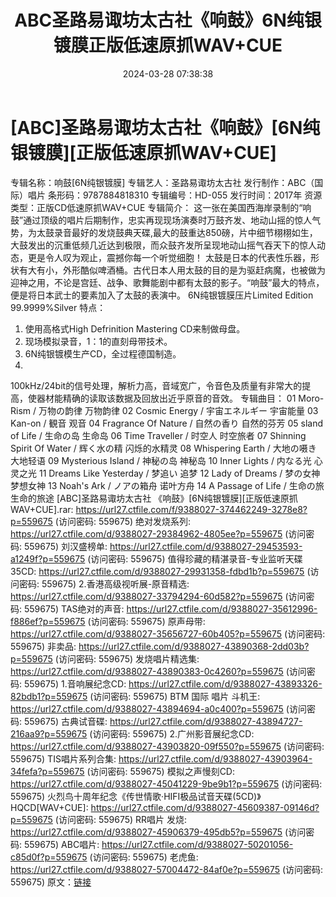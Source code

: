 ﻿---
title: ABC圣路易诹坊太古社《响鼓》6N纯银镀膜正版低速原抓WAV+CUE
date: 2024-03-28 07:38:38
categories: 古典音乐、新世纪、纯音雅乐
tags: 纯音雅乐
---
# [ABC]圣路易诹坊太古社《响鼓》[6N纯银镀膜][正版低速原抓WAV+CUE]

专辑名称：响鼓[6N纯银镀膜]
专辑艺人：圣路易诹坊太古社
发行制作：ABC（国际）唱片
条形码：9787884818310
专辑编号：HD-055
发行时间：2017年
资源类型：正版CD低速原抓WAV+CUE
专辑简介：
这一张在美国西海岸录制的“响鼓”通过顶级的唱片后期制作，忠实再现现场演奏时万鼓齐发、地动山摇的惊人气势，为太鼓录音最好的发烧鼓典天碟,最大的鼓重达850磅，片中细节栩栩如生，大鼓发出的沉重低频几近达到极限，而众鼓齐发所呈现地动山摇气吞天下的惊人动态，更是令人叹为观止，震撼你每一个听觉细胞！
太鼓是日本的代表性乐器，形状有大有小，外形酷似啤酒桶。古代日本人用太鼓的目的是为驱赶病魔，也被做为迎神之用，不论是宫廷、战争、歌舞能剧中都有太鼓的影子。“响鼓”最大的特点，便是将日本武士的要素加入了太鼓的表演中。
6N纯银镀膜压片Limited Edition 99.9999%Silver 特点：
1. 使用高格式High Defrinition Mastering CD来制做母盘。
2. 现场模拟录音，1：1的直刻母带技术。
3. 6N纯银镀模生产CD，全过程德国制造。
4.
100kHz/24bit的信号处理，解析力高，音域宽广，令音色及质量有非常大的提高，使器材能精确的读取该数据及回放出近乎原音的音效。
专辑曲目：
01 Moro-Rism / 万物の韵律 万物韵律
02 Cosmic Energy / 宇宙エネルギー 宇宙能量
03 Kan-on / 観音 观音
04 Fragrance Of Nature / 自然の香り 自然的芬芳
05 sland of Life / 生命の岛 生命岛
06 Time Traveller / 时空人 时空旅者
07 Shinning Spirit Of Water / 辉く水の精 闪烁的水精灵
08 Whispering Earth / 大地の嗫き 大地轻语
09 Mysterious Island / 神秘の岛 神秘岛
10 Inner Lights / 内なる光 心灵之光
11 Dreams Like Yesterday / 梦追い 追梦
12 Lady of Dreams / 梦の女神 梦想女神
13 Noah's Ark / ノアの箱舟 诺叶方舟
14 A Passage of Life / 生命の旅 生命的旅途
[ABC]圣路易诹坊太古社 《响鼓》[6N纯银镀膜][正版低速原抓 WAV+CUE].rar: https://url27.ctfile.com/f/9388027-374462249-3278e8?p=559675
(访问密码: 559675)
绝对发烧系列: https://url27.ctfile.com/d/9388027-29384962-4805ee?p=559675
(访问密码: 559675)
刘汉盛榜单: https://url27.ctfile.com/d/9388027-29453593-a1249f?p=559675
(访问密码: 559675)
值得珍藏的精湛录音-专业监听天碟35CD: https://url27.ctfile.com/d/9388027-29931358-fdbd1b?p=559675
(访问密码: 559675)
2.香港高级视听展-原音精选: https://url27.ctfile.com/d/9388027-33794294-60d582?p=559675
(访问密码: 559675)
TAS绝对的声音: https://url27.ctfile.com/d/9388027-35612996-f886ef?p=559675
(访问密码: 559675)
原声母带: https://url27.ctfile.com/d/9388027-35656727-60b405?p=559675
(访问密码: 559675)
非卖品: https://url27.ctfile.com/d/9388027-43890368-2dd03b?p=559675
(访问密码: 559675)
发烧唱片精选集: https://url27.ctfile.com/d/9388027-43890383-0c4260?p=559675
(访问密码: 559675)
1.音响展纪念CD: https://url27.ctfile.com/d/9388027-43893326-82bdb1?p=559675
(访问密码: 559675)
BTM 国际 唱片 斗机王: https://url27.ctfile.com/d/9388027-43894694-a0c400?p=559675
(访问密码: 559675)
古典试音碟: https://url27.ctfile.com/d/9388027-43894727-216aa9?p=559675
(访问密码: 559675)
2.广州影音展纪念CD: https://url27.ctfile.com/d/9388027-43903820-09f550?p=559675
(访问密码: 559675)
TIS唱片系列合集: https://url27.ctfile.com/d/9388027-43903964-34fefa?p=559675
(访问密码: 559675)
模拟之声慢刻CD: https://url27.ctfile.com/d/9388027-45041229-9be9b1?p=559675
(访问密码: 559675)
火烈鸟十周年纪念《传世情歌·HIFI极品试音天碟(5CD)》HQCD[WAV+CUE]: https://url27.ctfile.com/d/9388027-45609387-09146d?p=559675
(访问密码: 559675)
RR唱片 发烧: https://url27.ctfile.com/d/9388027-45906379-495db5?p=559675
(访问密码: 559675)
ABC唱片: https://url27.ctfile.com/d/9388027-50201056-c85d0f?p=559675
(访问密码: 559675)
老虎鱼: https://url27.ctfile.com/d/9388027-57004472-84af0e?p=559675
(访问密码: 559675)
原文：[链接](https://blog.sina.com.cn/s/blog_1647c7e76010314v6.html)